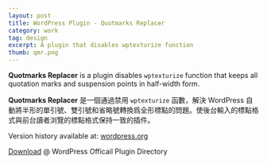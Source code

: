 ```yaml
---
layout: post
title: WordPress Plugin - Quotmarks Replacer
category: work
tag: design
excerpt: A plugin that disables wptexturize function
thumb: qmr.png
---
```


<div class=txt>
<p><strong>Quotmarks Replacer</strong> is a plugin disables <code>wptexturize</code> function that keeps all quotation marks and suspension points in half-width form.</p>

<p><strong>Quotmarks Replacer</strong> 是一個通過禁用 <code>wptexturize</code> 函數，解決 WordPress 自動將半形的單引號、雙引號和省略號轉換爲全形標點的問題。使後台輸入的標點格式與前台讀者浏覽的標點格式保持一致的插件。</p>

<p class=note>Version history available at: <a href="http://wordpress.org/extend/plugins/quotmarks-replacer/changelog/">wordpress.org</a></p>

<p class=download><a href="http://wordpress.org/extend/plugins/quotmarks-replacer/">Download</a> @ WordPress Officail Plugin Directory</p>
</div>